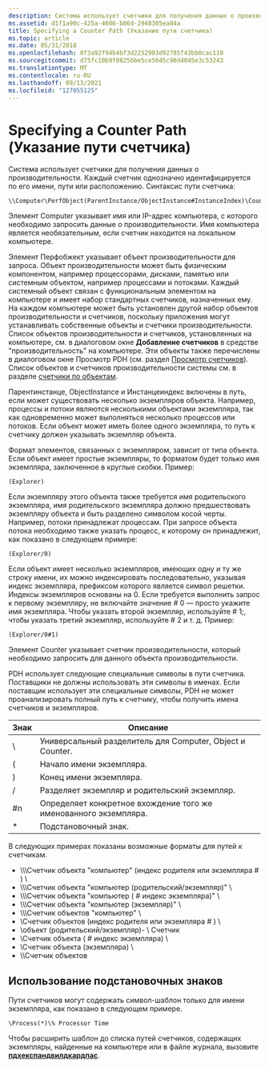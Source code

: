 ```yaml
---
description: Система использует счетчики для получения данных о производительности.
ms.assetid: d1f1a90c-425a-4606-b86d-2948305ea84a
title: Specifying a Counter Path (Указание пути счетчика)
ms.topic: article
ms.date: 05/31/2018
ms.openlocfilehash: 0f3a92f94b4bf3d2252903d92785f43bb0cac110
ms.sourcegitcommit: d75fc10b9f0825bbe5ce5045c90d4045e3c53243
ms.translationtype: MT
ms.contentlocale: ru-RU
ms.lasthandoff: 09/13/2021
ms.locfileid: "127055125"
---
```

# <a name="specifying-a-counter-path"></a>Specifying a Counter Path (Указание пути счетчика)

Система использует счетчики для получения данных о производительности. Каждый счетчик однозначно идентифицируется по его имени, пути или расположению. Синтаксис пути счетчика:

``` syntax
\\Computer\PerfObject(ParentInstance/ObjectInstance#InstanceIndex)\Counter
```

Элемент Computer указывает имя или IP-адрес компьютера, с которого необходимо запросить данные о производительности. Имя компьютера является необязательным, если счетчик находится на локальном компьютере.

Элемент Перфобжект указывает объект производительности для запроса. Объект производительности может быть физическим компонентом, например процессорами, дисками, памятью или системным объектом, например процессами и потоками. Каждый системный объект связан с функциональным элементом на компьютере и имеет набор стандартных счетчиков, назначенных ему. На каждом компьютере может быть установлен другой набор объектов производительности и счетчиков, поскольку приложения могут устанавливать собственные объекты и счетчики производительности. Список объектов производительности и счетчиков, установленных на компьютере, см. в диалоговом окне **Добавление счетчиков** в средстве "производительность" на компьютере. Эти объекты также перечислены в диалоговом окне Просмотр PDH (см. раздел [Просмотр счетчиков](browsing-counters.md)). Список объектов и счетчиков производительности системы см. в разделе [счетчики по объектам](/previous-versions/windows/it-pro/windows-server-2003/cc783073(v=ws.10)).

Парентинстанце, ObjectInstance и Инстанцеиндекс включены в путь, если может существовать несколько экземпляров объекта. Например, процессы и потоки являются несколькими объектами экземпляра, так как одновременно может выполняться несколько процессов или потоков. Если объект может иметь более одного экземпляра, то путь к счетчику должен указывать экземпляр объекта.

Формат элементов, связанных с экземпляром, зависит от типа объекта. Если объект имеет простые экземпляры, то форматом будет только имя экземпляра, заключенное в круглые скобки. Пример:

``` syntax
(Explorer)
```

Если экземпляру этого объекта также требуется имя родительского экземпляра, имя родительского экземпляра должно предшествовать экземпляру объекта и быть разделено символом косой черты. Например, потоки принадлежат процессам. При запросе объекта потока необходимо также указать процесс, к которому он принадлежит, как показано в следующем примере:

``` syntax
(Explorer/0)
```

Если объект имеет несколько экземпляров, имеющих одну и ту же строку имени, их можно индексировать последовательно, указывая индекс экземпляра, префиксом которого является символ решетки. Индексы экземпляров основаны на 0. Если требуется выполнить запрос к первому экземпляру, не включайте значение \# 0 — просто укажите имя экземпляра. Чтобы указать второй экземпляр, используйте \# 1;, чтобы указать третий экземпляр, используйте \# 2 и т. д. Пример:

``` syntax
(Explorer/0#1)
```

Элемент Counter указывает счетчик производительности, который необходимо запросить для данного объекта производительности.

PDH использует следующие специальные символы в пути счетчика. Поставщики не должны использовать эти символы в именах. Если поставщик использует эти специальные символы, PDH не может проанализировать полный путь к счетчику, чтобы получить имена счетчиков и экземпляров.



| Знак | Описание                                                |
|-----------|------------------------------------------------------------|
| \\        | Универсальный разделитель для Computer, Object и Counter.       |
| (         | Начало имени экземпляра.                                |
| )         | Конец имени экземпляра.                                   |
| /         | Разделяет экземпляр и родительский экземпляр.                    |
| \#n       | Определяет конкретное вхождение того же именованного экземпляра. |
| \*        | Подстановочный знак.                                        |



 

В следующих примерах показаны возможные форматы для путей к счетчикам.

-   \\\\\\Счетчик объекта "компьютер" (индекс родителя или экземпляра \# ) \\
-   \\\\\\Счетчик объекта "компьютер (родительский/экземпляр)" \\
-   \\\\\\Счетчик объекта "компьютер ( \# индекс экземпляра)" \\
-   \\\\\\Счетчик объекта "компьютер (экземпляр)" \\
-   \\\\\\Счетчик объектов "компьютер" \\
-   \\Счетчик объектов (индекс родителя или экземпляра \# ) \\
-   \\объект (родительский/экземпляр)- \\ Счетчик
-   \\Счетчик объекта ( \# индекс экземпляра) \\
-   \\Счетчик объекта (экземпляра) \\
-   \\\\Счетчик объектов

## <a name="using-wildcard-characters"></a>Использование подстановочных знаков

Пути счетчиков могут содержать символ-шаблон только для имени экземпляра, как показано в следующем примере.

``` syntax
\Process(*)\% Processor Time
```

Чтобы расширить шаблон до списка путей счетчиков, содержащих экземпляры, найденные на компьютере или в файле журнала, вызовите [**пдхекспандвилдкардпас**](/windows/desktop/api/Pdh/nf-pdh-pdhexpandwildcardpatha).

 

 
